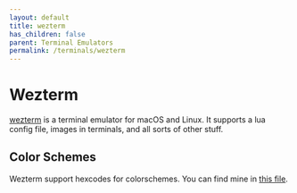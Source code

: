 ```yaml
---
layout: default
title: wezterm
has_children: false
parent: Terminal Emulators
permalink: /terminals/wezterm
---
```


# Wezterm
[wezterm] is a terminal emulator for macOS and Linux. It supports a lua config file, images in terminals, and all sorts of other stuff.

## Color Schemes
Wezterm support hexcodes for colorschemes. You can find mine in [this file].

<!-- link refs -->
[this file]: https://github.com/jessebot/dot_files/blob/main/.config/wezterm/wezterm.lua
[wezterm]: https://wezfurlong.org/wezterm/ "wezterm"
